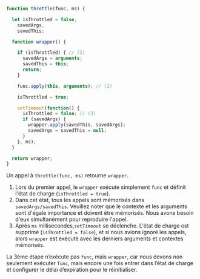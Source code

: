 ```js demo
function throttle(func, ms) {

  let isThrottled = false,
    savedArgs,
    savedThis;

  function wrapper() {

    if (isThrottled) { // (2)
      savedArgs = arguments;
      savedThis = this;
      return;
    }

    func.apply(this, arguments); // (1)

    isThrottled = true;

    setTimeout(function() {
      isThrottled = false; // (3)
      if (savedArgs) {
        wrapper.apply(savedThis, savedArgs);
        savedArgs = savedThis = null;
      }
    }, ms);
  }

  return wrapper;
}
```

Un appel à `throttle(func, ms)` retourne `wrapper`.

1. Lors du premier appel, le `wrapper` exécute simplement `func` et définit l'état de charge (`isThrottled = true`).
2. Dans cet état, tous les appels sont mémorisés dans `savedArgs/savedThis`. Veuillez noter que le contexte et les arguments sont d'égale importance et doivent être mémorisés. Nous avons besoin d'eux simultanément pour reproduire l'appel.
3. Après `ms` millisecondes,`setTimeout` se déclenche. L'état de charge est supprimé (`isThrottled = false`), et si nous avions ignoré les appels, alors `wrapper` est exécuté avec les derniers arguments et contextes mémorisés.

La 3ème étape n’exécute pas `func`, mais `wrapper`, car nous devons non seulement exécuter `func`, mais encore une fois entrer dans l’état de charge et configurer le délai d’expiration pour le réinitialiser.
